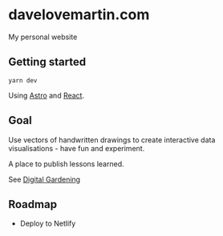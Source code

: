 # davelovemartin.com

My personal website

## Getting started

`yarn dev`

Using [Astro](https://docs.astro.build/en/getting-started/) and [React](https://beta.reactjs.org/learn).

## Goal

Use vectors of handwritten drawings to create interactive data visualisations - have fun and experiment.

A place to publish lessons learned.

See [Digital Gardening](https://maggieappleton.com/garden-history)

## Roadmap

- Deploy to Netlify
